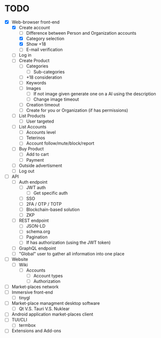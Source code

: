 # TODO

* [x] Web-browser front-end
	* [x] Create account
		* [ ] Difference between Person and Organization accounts
		* [x] Category selection
		* [x] Show +18
		* [ ] E-mail verification
	* [ ] Log in
	* [ ] Create Product
		* [ ] Categories
			* [ ] Sub-categories
		* [ ] +18 consideration
		* [ ] Keywords
		* [ ] Images
			* [ ] If not image given generate one on a AI using the description
			* [ ] Change image timeout
		* [ ] Creation timeout
		* [ ] Create for you or Organization (if has permissions)
	* [ ] List Products
		* [ ] User targeted
	* [ ] List Accounts
		* [ ] Accounts level
		* [ ] Teterinos
		* [ ] Account follow/mute/block/report
	* [ ] Buy Product
		* [ ] Add to cart
		* [ ] Payment
	* [ ] Outside advertisment
	* [ ] Log out
* [ ] API
	* [ ] Auth endpoint
		* [ ] JWT auth
			* [ ] Get specific auth
		* [ ] SSO
		* [ ] 2FA / OTP / TOTP
		* [ ] Blockchain-based solution
		* [ ] ZKP
	* [ ] REST endpoint
		* [ ] JSON-LD
		* [ ] schema.org
		* [ ] Pagination
		* [ ] If has authorization (using the JWT token)
	* [ ] GraphQL endpoint
	* [ ] "Global" user to gather all information into one place
* [ ] Website
	* [ ] Wiki
		* [ ] Accounts
			* [ ] Account types
			* [ ] Authorization
* [ ] Market-places network
* [ ] Immersive front-end
	* [ ] tinygl
* [ ] Market-place managment desktop software
	* [ ] Qt V.S. Tauri V.S. Nuklear
* [ ] Android application market-places client
* [ ] TUI/CLI
	* [ ] termbox
* [ ] Extensions and Add-ons
